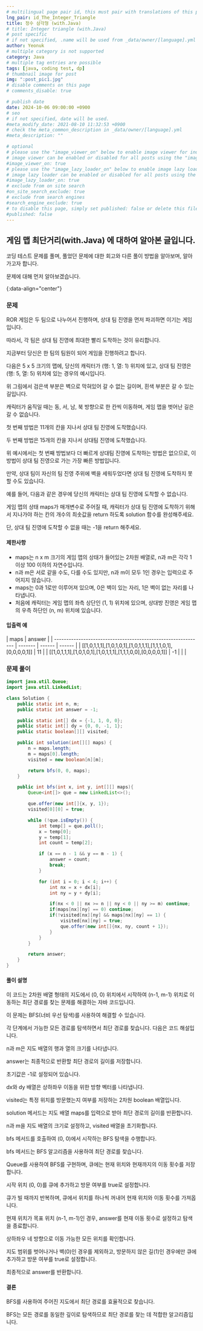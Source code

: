 ```yaml
---
# multilingual page pair id, this must pair with translations of this page. (This name must be unique)
lng_pair: id_The_Integer_Triangle
title: 정수 삼각형 (with.Java)
# title: Integer triangle (with.Java)
# post specific
# if not specified, .name will be used from _data/owner/[language].yml
author: Yeonuk
# multiple category is not supported
category: Java
# multiple tag entries are possible
tags: [java, coding test, dp]
# thumbnail image for post
img: ":post_pic1.jpg"
# disable comments on this page
# comments_disable: true

# publish date
date: 2024-10-06 09:00:00 +0900
# seo
# if not specified, date will be used.
#meta_modify_date: 2021-08-10 11:32:53 +0900
# check the meta_common_description in _data/owner/[language].yml
#meta_description: ""

# optional
# please use the "image_viewer_on" below to enable image viewer for individual pages or posts (_posts/ or [language]/_posts folders).
# image viewer can be enabled or disabled for all posts using the "image_viewer_posts: true" setting in _data/conf/main.yml.
#image_viewer_on: true
# please use the "image_lazy_loader_on" below to enable image lazy loader for individual pages or posts (_posts/ or [language]/_posts folders).
# image lazy loader can be enabled or disabled for all posts using the "image_lazy_loader_posts: true" setting in _data/conf/main.yml.
#image_lazy_loader_on: true
# exclude from on site search
#on_site_search_exclude: true
# exclude from search engines
#search_engine_exclude: true
# to disable this page, simply set published: false or delete this file
#published: false
---
```


<!-- outline-start -->

## 게임 맵 최단거리(with.Java) 에 대하여 알아본 글입니다.

코딩 테스트 문제를 풀며, 풀었던 문제에 대한 회고와 다른 풀이 방법을 알아보며, 알아가고자 합니다.

문제에 대해 먼저 알아보겠습니다.

{:data-align="center"}

<!-- outline-end -->

### 문제

ROR 게임은 두 팀으로 나누어서 진행하며, 상대 팀 진영을 먼저 파괴하면 이기는 게임입니다.

따라서, 각 팀은 상대 팀 진영에 최대한 빨리 도착하는 것이 유리합니다.

지금부터 당신은 한 팀의 팀원이 되어 게임을 진행하려고 합니다.

다음은 5 x 5 크기의 맵에, 당신의 캐릭터가 (행: 1, 열: 1) 위치에 있고, 상대 팀 진영은 (행: 5, 열: 5) 위치에 있는 경우의 예시입니다.

위 그림에서 검은색 부분은 벽으로 막혀있어 갈 수 없는 길이며, 흰색 부분은 갈 수 있는 길입니다.

캐릭터가 움직일 때는 동, 서, 남, 북 방향으로 한 칸씩 이동하며, 게임 맵을 벗어난 길은 갈 수 없습니다.

첫 번째 방법은 11개의 칸을 지나서 상대 팀 진영에 도착했습니다.

두 번째 방법은 15개의 칸을 지나서 상대팀 진영에 도착했습니다.

위 예시에서는 첫 번째 방법보다 더 빠르게 상대팀 진영에 도착하는 방법은 없으므로, 이 방법이 상대 팀 진영으로 가는 가장 빠른 방법입니다.

만약, 상대 팀이 자신의 팀 진영 주위에 벽을 세워두었다면 상대 팀 진영에 도착하지 못할 수도 있습니다.

예를 들어, 다음과 같은 경우에 당신의 캐릭터는 상대 팀 진영에 도착할 수 없습니다.

게임 맵의 상태 maps가 매개변수로 주어질 때, 캐릭터가 상대 팀 진영에 도착하기 위해서 지나가야 하는 칸의 개수의 최솟값을 return 하도록 solution 함수를 완성해주세요.

단, 상대 팀 진영에 도착할 수 없을 때는 -1을 return 해주세요.

#### 제한사항

- maps는 n x m 크기의 게임 맵의 상태가 들어있는 2차원 배열로, n과 m은 각각 1 이상 100 이하의 자연수입니다.
- n과 m은 서로 같을 수도, 다를 수도 있지만, n과 m이 모두 1인 경우는 입력으로 주어지지 않습니다.
- maps는 0과 1로만 이루어져 있으며, 0은 벽이 있는 자리, 1은 벽이 없는 자리를 나타냅니다.
- 처음에 캐릭터는 게임 맵의 좌측 상단인 (1, 1) 위치에 있으며, 상대방 진영은 게임 맵의 우측 하단인 (n, m) 위치에 있습니다.

#### 입출력 예

| maps                                                          | answer  |
| ------------------------------------------------------------- | ------- | ------ | ------ |
| [[1,0,1,1,1],[1,0,1,0,1],[1,0,1,1,1],[1,1,1,0,1],[0,0,0,0,1]] | 11      |
| [[1,0,1,1,1],[1,0,1,0,1],[1,0,1,1,1],[1,1,1,0,0],[0,0,0,0,1]] | -1      |
| <!--                                                          | numbers | target | return |
| ---------------                                               | ------  | ------ |
| [1, 1, 1, 1, 1]                                               | 3       | 5      |
| [4, 1, 2, 1]                                                  | 4       | 2      | -->    |

### 문제 풀이

```java
import java.util.Queue;
import java.util.LinkedList;

class Solution {
    public static int n, m;
    public static int answer = -1;

    public static int[] dx = {-1, 1, 0, 0};
    public static int[] dy = {0, 0, -1, 1};
    public static boolean[][] visited;

    public int solution(int[][] maps) {
        n = maps.length;
        m = maps[0].length;
        visited = new boolean[n][m];

        return bfs(0, 0, maps);
    }

    public int bfs(int x, int y, int[][] maps){
        Queue<int[]> que = new LinkedList<>();

        que.offer(new int[]{x, y, 1});
        visited[0][0] = true;

        while (!que.isEmpty()) {
            int temp[] = que.poll();
            x = temp[0];
            y = temp[1];
            int count = temp[2];

            if (x == n - 1 && y == m - 1) {
                answer = count;
                break;
            }

            for (int i = 0; i < 4; i++) {
                int nx = x + dx[i];
                int ny = y + dy[i];

                if(nx < 0 || nx >= n || ny < 0 || ny >= m) continue;
                if(maps[nx][ny] == 0) continue;
                if(!visited[nx][ny] && maps[nx][ny] == 1) {
                    visited[nx][ny] = true;
                    que.offer(new int[]{nx, ny, count + 1});
                }
            }
        }

        return answer;
    }
}
```

#### 풀이 설명

이 코드는 2차원 배열 형태의 지도에서 (0, 0) 위치에서 시작하여 (n-1, m-1) 위치로 이동하는 최단 경로를 찾는 문제를 해결하는 자바 코드입니다.

이 문제는 BFS(너비 우선 탐색)를 사용하여 해결할 수 있습니다.

각 단계에서 가능한 모든 경로를 탐색하면서 최단 경로를 찾습니다. 다음은 코드 해설입니다.

n과 m은 지도 배열의 행과 열의 크기를 나타냅니다.

answer는 최종적으로 반환할 최단 경로의 길이를 저장합니다.

초기값은 -1로 설정되어 있습니다.

dx와 dy 배열은 상하좌우 이동을 위한 방향 벡터를 나타냅니다.

visited는 특정 위치를 방문했는지 여부를 저장하는 2차원 boolean 배열입니다.

solution 메서드는 지도 배열 maps를 입력으로 받아 최단 경로의 길이를 반환합니다.

n과 m을 지도 배열의 크기로 설정하고, visited 배열을 초기화합니다.

bfs 메서드를 호출하여 (0, 0)에서 시작하는 BFS 탐색을 수행합니다.

bfs 메서드는 BFS 알고리즘을 사용하여 최단 경로를 찾습니다.

Queue를 사용하여 BFS를 구현하며, 큐에는 현재 위치와 현재까지의 이동 횟수를 저장합니다.

시작 위치 (0, 0)를 큐에 추가하고 방문 여부를 true로 설정합니다.

큐가 빌 때까지 반복하며, 큐에서 위치를 하나씩 꺼내어 현재 위치와 이동 횟수를 가져옵니다.

현재 위치가 목표 위치 (n-1, m-1)인 경우, answer를 현재 이동 횟수로 설정하고 탐색을 종료합니다.

상하좌우 네 방향으로 이동 가능한 모든 위치를 확인합니다.

지도 범위를 벗어나거나 벽(0)인 경우를 제외하고, 방문하지 않은 길(1)인 경우에만 큐에 추가하고 방문 여부를 true로 설정합니다.

최종적으로 answer를 반환합니다.

#### 결론

BFS를 사용하여 주어진 지도에서 최단 경로를 효율적으로 찾습니다.

BFS는 모든 경로를 동일한 깊이로 탐색하므로 최단 경로를 찾는 데 적합한 알고리즘입니다.
